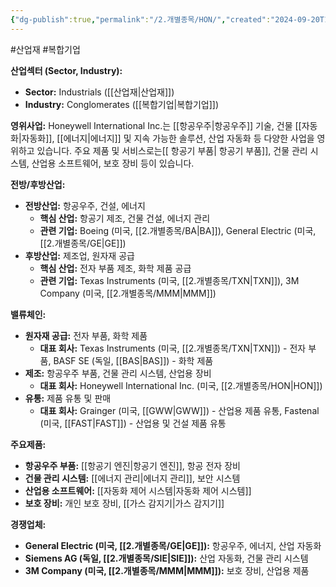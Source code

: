 ```yaml
---
{"dg-publish":true,"permalink":"/2.개별종목/HON/","created":"2024-09-20T13:27:32.860+09:00","updated":"2025-06-03T20:05:59.444+09:00"}
---
```


#산업재 #복합기업

**산업섹터 (Sector, Industry):**

- **Sector:** Industrials ([[산업재\|산업재]])
- **Industry:** Conglomerates ([[복합기업\|복합기업]])

**영위사업:** Honeywell International Inc.는 [[항공우주\|항공우주]] 기술, 건물 [[자동화\|자동화]], [[에너지\|에너지]] 및 지속 가능한 솔루션, 산업 자동화 등 다양한 사업을 영위하고 있습니다. 주요 제품 및 서비스로는[[ 항공기 부품\| 항공기 부품]], 건물 관리 시스템, 산업용 소프트웨어, 보호 장비 등이 있습니다.

**전방/후방산업:**

- **전방산업:** 항공우주, 건설, 에너지
    - **핵심 산업:** 항공기 제조, 건물 건설, 에너지 관리
    - **관련 기업:** Boeing (미국, [[2.개별종목/BA\|BA]]), General Electric (미국, [[2.개별종목/GE\|GE]])
- **후방산업:** 제조업, 원자재 공급
    - **핵심 산업:** 전자 부품 제조, 화학 제품 공급
    - **관련 기업:** Texas Instruments (미국, [[2.개별종목/TXN\|TXN]]), 3M Company (미국, [[2.개별종목/MMM\|MMM]])

**밸류체인:**

- **원자재 공급:** 전자 부품, 화학 제품
    - **대표 회사:** Texas Instruments (미국, [[2.개별종목/TXN\|TXN]]) - 전자 부품, BASF SE (독일, [[BAS\|BAS]]) - 화학 제품
- **제조:** 항공우주 부품, 건물 관리 시스템, 산업용 장비
    - **대표 회사:** Honeywell International Inc. (미국, [[2.개별종목/HON\|HON]])
- **유통:** 제품 유통 및 판매
    - **대표 회사:** Grainger (미국, [[GWW\|GWW]]) - 산업용 제품 유통, Fastenal (미국, [[FAST\|FAST]]) - 산업용 및 건설 제품 유통

**주요제품:**

- **항공우주 부품:** [[항공기 엔진\|항공기 엔진]], 항공 전자 장비
- **건물 관리 시스템:** [[에너지 관리\|에너지 관리]], 보안 시스템
- **산업용 소프트웨어:** [[자동화 제어 시스템\|자동화 제어 시스템]]
- **보호 장비:** 개인 보호 장비, [[가스 감지기\|가스 감지기]]

**경쟁업체:**

- **General Electric (미국, [[2.개별종목/GE\|GE]]):** 항공우주, 에너지, 산업 자동화
- **Siemens AG (독일, [[2.개별종목/SIE\|SIE]]):** 산업 자동화, 건물 관리 시스템
- **3M Company (미국, [[2.개별종목/MMM\|MMM]]):** 보호 장비, 산업용 제품